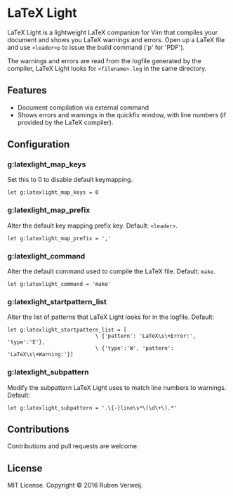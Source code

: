 # LaTeX Light
LaTeX Light is a lightweight LaTeX companion for Vim that compiles your
document and shows you LaTeX warnings and errors. Open up a LaTeX file
and use `<leader>p` to issue the build command ('p' for 'PDF').

The warnings and errors are read from the logfile generated by the compiler,
LaTeX Light looks for `<filename>.log` in the same directory.

## Features
* Document compilation via external command
* Shows errors and warnings in the quickfix window, with line numbers 
  (if provided by the LaTeX compiler).

## Configuration
### g:latexlight_map_keys                 
Set this to 0 to disable default keymapping.

`let g:latexlight_map_keys = 0`

### g:latexlight_map_prefix             
Alter the default key mapping prefix key. Default: `<leader>`.

`let g:latexlight_map_prefix = ','`

### g:latexlight_command                   
Alter the default command used to compile the LaTeX file. Default: `make`.

`let g:latexlight_command = 'make'`

### g:latexlight_startpattern_list 
Alter the list of patterns that LaTeX Light looks for in the logfile. Default:
```
let g:latexlight_startpattern_list = [
                            \ {'pattern': 'LaTeX\s\+Error:', 'type':'E'},
                            \ {'type':'W', 'pattern': 'LaTeX\s\+Warning:'}]
```

### g:latexlight_subpattern                
Modify the subpattern LaTeX Light uses to match line numbers to warnings. Default:

`let g:latexlight_subpattern = '.\{-}line\s*\(\d\+\).*'`

## Contributions
Contributions and pull requests are welcome.

## License
MIT License.  Copyright © 2016 Ruben Verweij.
